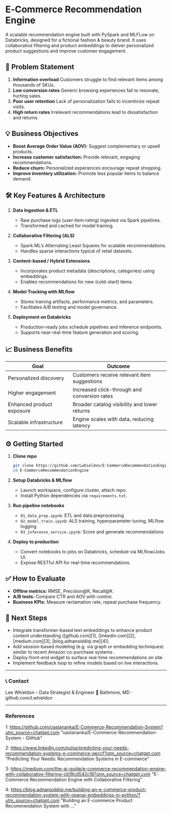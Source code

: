 # E‑Commerce Recommendation Engine

A scalable recommendation engine built with PySpark and MLFLow on Databricks, designed for a fictional fashion & beauty brand. It uses collaborative filtering and product embeddings to deliver personalized product suggestions and improve customer engagement.

## 🎯 Problem Statement

1. **Information overload**
   Customers struggle to find relevant items among thousands of SKUs.
2. **Low conversion rates**
   Generic browsing experiences fail to resonate, hurting sales.
3. **Poor user retention**
   Lack of personalization fails to incentivize repeat visits.
4. **High return rates**
   Irrelevant recommendations lead to dissatisfaction and returns.

## 💡 Business Objectives

* **Boost Average Order Value (AOV):** Suggest complementary or upsell products.
* **Increase customer satisfaction:** Provide relevant, engaging recommendations.
* **Reduce churn:** Personalized experiences encourage repeat shopping.
* **Improve inventory utilization:** Promote less popular items to balance demand.

## 🛠 Key Features & Architecture

1. **Data Ingestion & ETL**

   * Raw purchase logs (user‑item‑rating) ingested via Spark pipelines.
   * Transformed and cached for model training.

2. **Collaborative Filtering (ALS)**

   * Spark ML’s Alternating Least Squares for scalable recommendations.
   * Handles sparse interactions typical of retail datasets.

3. **Content-based / Hybrid Extensions**

   * Incorporates product metadata (descriptions, categories) using embeddings.
   * Enables recommendations for new (cold-start) items.

4. **Model Tracking with MLflow**

   * Stores training artifacts, performance metrics, and parameters.
   * Facilitates A/B testing and model governance.

5. **Deployment on Databricks**

   * Production-ready jobs schedule pipelines and inference endpoints.
   * Supports near-real-time feature generation and scoring.

## 📈 Business Benefits

| Goal                      | Outcome                                      |
| ------------------------- | -------------------------------------------- |
| Personalized discovery    | Customers receive relevant item suggestions  |
| Higher engagement         | Increased click-through and conversion rates |
| Enhanced product exposure | Broader catalog visibility and lower returns |
| Scalable infrastructure   | Engine scales with data, reducing latency    |

## ⚙️ Getting Started

1. **Clone repo**

   ```bash
   git clone https://github.com/Lwhieldon/E-CommerceRecommendationEngine.git
   cd E-CommerceRecommendationEngine
   ```

2. **Setup Databricks & MLflow**

   * Launch workspace, configure cluster, attach repo.
   * Install Python dependencies via `requirements.txt`.

3. **Run pipeline notebooks**

   * `01_data_prep.ipynb`: ETL and data preprocessing
   * `02_model_train.ipynb`: ALS training, hyperparameter tuning, MLflow logging
   * `03_inference_service.ipynb`: Score and generate recommendations

4. **Deploy to production**

   * Convert notebooks to jobs on Databricks, schedule via MLflow/Jobs UI.
   * Expose RESTful API for real-time recommendations.

## ✅ How to Evaluate

* **Offline metrics:** RMSE, Precision\@K, Recall\@K.
* **A/B tests:** Compare CTR and AOV with control.
* **Business KPIs:** Measure reclamation rate, repeat purchase frequency.

## 🚀 Next Steps

* Integrate transformer-based text embeddings to enhance product content understanding ([github.com][1], [linkedin.com][2], [medium.com][3], [blog.adnansiddiqi.me][4]).
* Add session-based modeling (e.g. via graph or embedding techniques) similar to recent Amazon co-purchase systems .
* Deploy front-end widget to surface real-time recommendations on site.
* Implement feedback loop to refine models based on live interactions.

---

### 📞 Contact

Lee Whieldon – Data Strategist & Engineer
📍 Baltimore, MD · github.com/Lwhieldon

---

### References

1: https://github.com/oaslananka/E-Commerce-Recommendation-System?utm_source=chatgpt.com "oaslananka/E-Commerce-Recommendation-System - GitHub"

2: https://www.linkedin.com/pulse/predicting-your-needs-recommendation-systems-e-commerce-qeccf?utm_source=chatgpt.com "Predicting Your Needs: Recommendation Systems in E-commerce"

3: https://medium.com/the-ai-guide/e-commerce-recommendation-engine-with-collaborative-filtering-cb19cd542c18?utm_source=chatgpt.com "E-Commerce Recommendation Engine with Collaborative Filtering"

4: https://blog.adnansiddiqi.me/building-an-e-commerce-product-recommendation-system-with-openai-embeddings-in-python/?utm_source=chatgpt.com "Building an E-commerce Product Recommendation System with ..."
